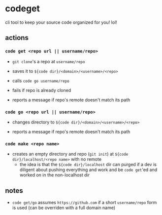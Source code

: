 # codeget

cli tool to keep your source code organized for you! lol!

## actions

### `code get <repo url || username/repo>`

* `git clone`'s a repo at `username/repo`
* saves it to `${code dir}/<domain>/<username>/<repo>`
* calls `code go username/repo`

* fails if repo is already cloned

* reports a message if repo's remote doesn't match its path

### `code go <repo url || username/repo>`

* changes directory to `${code dir}/<domain>/<username>/<repo>`

* reports a message if repo's remote doesn't match its path

### `code make <repo name>`

* creates an empty directory and repo (`git init`) at `${code dir}/localhost/<repo name>` with no remote
    * the idea is that the `${code dir}/localhost` dir can purged if a dev is diligent about pushing everything and work and be `code get`'ed and worked on in the non-localhost dir

## notes

* `code get/go` assumes `https://github.com` if a short `username/repo` form is used (can be overriden with a full domain name)